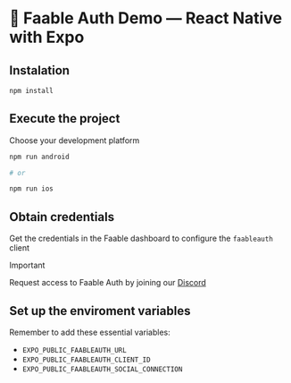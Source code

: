 # 🔐 Faable Auth Demo — React Native with Expo

## Instalation

```bash
npm install
```

## Execute the project

Choose your development platform

```bash
npm run android

# or

npm run ios
```

## Obtain credentials

Get the credentials in the Faable dashboard to configure the `faableauth` client

> [!IMPORTANT]
> Request access to Faable Auth by joining our [Discord](https://discord.gg/W3E4MwMSUS)

## Set up the enviroment variables


Remember to add these essential variables:
- `EXPO_PUBLIC_FAABLEAUTH_URL`
- `EXPO_PUBLIC_FAABLEAUTH_CLIENT_ID`
- `EXPO_PUBLIC_FAABLEAUTH_SOCIAL_CONNECTION`